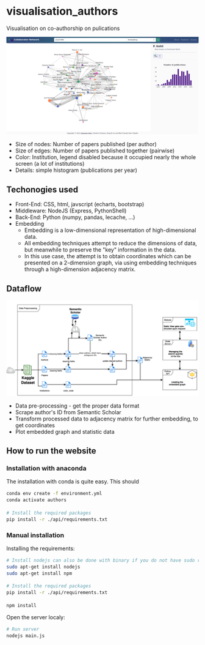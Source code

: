 # visualisation_authors

Visualisation on co-authorship on pulications

<div id="header" align="center">
  <img src="https://github.com/dingzehu/vis_authors_network/blob/master/img/ex_page.png" width="600"/>
</div>

- Size of nodes: Number of papers published (per author)
- Size of edges: Number of papers published together (pairwise)
- Color: Institution, legend disabled because it occupied nearly the whole screen (a lot of institutions)
- Details: simple histogram (publications per year)

## Techonogies used
- Front-End: CSS, html, javscript (echarts, bootstrap)
- Middleware: NodeJS (Express, PythonShell)
- Back-End: Python (numpy, pandas, lecache, ...)
- Embedding
	- Embedding is a low-dimensional representation of high-dimensional data.
	- All embedding techniques attempt to reduce the dimensions of data, but meanwhile to preserve the "key" information in the data.
	- In this use case, the attempt is to obtain coordinates which can be presented on a 2-dimension graph, via using embedding techniques through a high-dimension adjacency matrix.
## Dataflow
<div id="header" align="center">
  <img src="https://github.com/dingzehu/vis_authors_network/blob/master/img/WorkflowOverview.png" width="600"/>
</div>

- Data pre-processing - get the proper data format
- Scrape author's ID from Semantic Scholar
- Transform processed data to adjacency matrix for further embedding, to get coordinates
- Plot embedded graph and statistic data

## How to run the website

### Installation with anaconda
The installation with conda is quite easy. This should
```bash
conda env create -f environment.yml
conda activate authors

# Install the required packages
pip install -r ./api/requirements.txt
```



### Manual installation
Installing the requirements:


```bash
# Install nodejs can also be done with binary if you do not have sudo rights
sudo apt-get install nodejs
sudo apt-get install npm

# Install the required packages
pip install -r ./api/requirements.txt

npm install
```

Open the server localy:

```bash
# Run server
nodejs main.js
```
